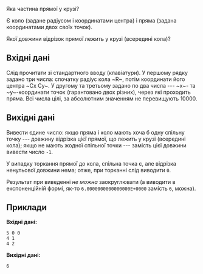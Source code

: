 ﻿Яка частина прямої у крузі?

Є коло (задане радіусом і координатами центра) і пряма (задана координатами двох своїх точок).

Якої довжини відрізок прямої лежить у крузі (всередині кола)?

## Вхідні дані
Слід прочитати зі стандартного вводу (клавіатури). У першому рядку задано три числа: спочатку радіус кола ~R~, потім координати його центра ~Cx Cy~. У другому та третьому задано по два числа --- ~x~- та ~y~-координати точок (гарантовано двох різних), через які проходить пряма. Всі числа цілі, за абсолютним значенням не перевищують 10000.

## Вихідні дані
Вивести єдине число: якщо пряма і коло мають хоча б одну спільну точку --- довжину відрізка цієї прямої, що лежить у крузі (всередині кола); якщо не мають жодної спільної точки --- замість цієї довжини вивести число `-1`.

У випадку торкання прямої до кола, спільна точка є, але відрізка ненульової довжини нема; отже, при торканні слід виводити `0`.

Результат при виведенні *не можна* заокруглювати (а виводити в експоненційній формі, як-то `6.0000000000000000E+0000` замість `6`, можна).

## Приклади
**Вхідні дані:**
```
5 0 0
4 1
4 2
```

**Вихідні дані:**
```
6
```